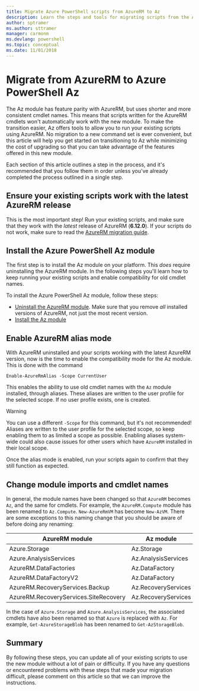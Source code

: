 ```yaml
---
title: Migrate Azure PowerShell scripts from AzureRM to Az
description: Learn the steps and tools for migrating scripts from the AzureRM module to the new Az module.
author: sptramer
ms.author: sttramer
manager: carmonm
ms.devlang: powershell
ms.topic: conceptual
ms.date: 11/01/2018
---
```


# Migrate from AzureRM to Azure PowerShell Az

The Az module has feature parity with AzureRM, but uses shorter and more consistent cmdlet names.
This means that scripts written for the AzureRM cmdlets won't automatically work with the new
module. To make the transition easier, Az offers tools to allow you to run your existing scripts
using AzureRM. No migration to a new command set is ever convenient, but this article will help
you get started on transitioning to Az while minimizing the cost of upgrading so that you can
take advantage of the features offered in this new module.

Each section of this article outlines a step in the process, and it's recommended that you follow
them in order unless you've already completed the process outlined in a single step.

## Ensure your existing scripts work with the latest AzureRM release

This is the most important step! Run your existing scripts, and make sure that they work with the
_latest_ release of AzureRM (__6.12.0__). If your scripts do not work, make sure to read
the [AzureRM migration guide](migration-guide.6.0.0.md).

## Install the Azure PowerShell Az module

The first step is to install the Az module on your platform. This _does_ require uninstalling
the AzureRM module. In the following steps you'll learn how to keep running your existing scripts
and enable compatibility for old cmdlet names.

To install the Azure PowerShell Az module, follow these steps:

* [Uninstall the AzureRM module](uninstall-azurerm-ps.md). Make sure that you remove _all_ installed versions of AzureRM, not just the most recent version.
* [Install the Az module](install-az-ps.md)

## <a name="aliases"/>Enable AzureRM alias mode

With AzureRM uninstalled and your scripts working with the latest AzureRM version, now is the time to
enable the compatibility mode for the Az module. This is done with the command

```powershell-interactive
Enable-AzureRmAlias -Scope CurrentUser
```

This enables the ability to use old cmdlet names with the `Az` module installed, through aliases. These
aliases are written to the user profile for the selected scope. If no user profile exists, one is created.

> [!WARNING]
>
> You can use a different `-Scope` for this command, but it's not recommended! Aliases are written to
> the user profile for the selected scope, so keep enabling them to as limited a scope as possible. Enabling aliases
> system-wide could also cause issues for other users which have `AzureRM` installed in their local scope.

Once the alias mode is enabled, run your scripts again to confirm that they still function as expected. 

## Change module imports and cmdlet names

In general, the module names have been changed so that `AzureRM` becomes `Az`, and the same for cmdlets.
For example, the `AzureRM.Compute` module has been renamed to `Az.Compute`. `New-AzureRmVM` has become `New-AzVM`.
There are some exceptions to this naming change that you should be aware of before doing any renaming:

| AzureRM module | Az module |
|----------------|-----------|
| Azure.Storage | Az.Storage |
| Azure.AnalysisServices | Az.AnalysisServices |
| AzureRM.DataFactories | Az.DataFactory |
| AzureRM.DataFactoryV2 | Az.DataFactory |
| AzureRM.RecoveryServices.Backup | Az.RecoveryServices |
| AzureRM.RecoveryServices.SiteRecovery | Az.RecoveryServices |

In the case of `Azure.Storage` and `Azure.AnalysisServices`, the associated cmdlets have also been renamed
so that `Azure` is replaced with `Az`. For example, `Get-AzureStorageBlob` has been renamed to `Get-AzStorageBlob`.

## Summary

By following these steps, you can update all of your existing scripts to use the new module without a lot of pain or difficulty.
If you have any questions or encountered problems with these steps that made your migration difficult, please comment on this article
so that we can improve the instructions.